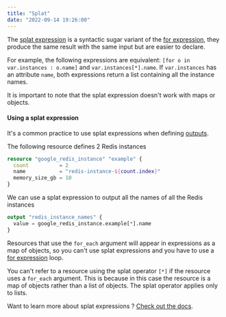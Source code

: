 ```yaml
---
title: "Splat"
date: "2022-09-14 19:26:00"
---
```


The [splat expression](https://www.terraform.io/language/expressions/splat) is a syntactic sugar variant of the  [for expression](https://www.terraform.io/language/expressions/for), they produce the same result with the same input but are easier to declare.

For example, the following expressions are equivalent: `[for o in var.instances : o.name]` and `var.instances[*].name`.
If `var.instances` has an attribute `name`, both expressions return a list containing all the instance names.

It is important to note that the splat expression doesn't work with maps or objects.

#### Using a splat expression

It's a common practice to use splat expressions when defining [outputs](../outputs).

The following resource defines 2 Redis instances

```terraform
resource "google_redis_instance" "example" {
  count          = 2
  name           = "redis-instance-${count.index}"
  memory_size_gb = 10
}
```

We can use a splat expression to output all the names of all the Redis instances

```terraform
output "redis_instance_names" {
  value = google_redis_instance.example[*].name
}
```

Resources that use the `for_each` argument will appear in expressions as a map of objects, so you can't use splat expressions and you have to use a [for expression](../for) loop.

You can't refer to a resource using the splat operator `[*]` if the resource uses a `for_each` argument. This is because in this case the resource is a map of objects rather than a list of objects.
The splat operator applies only to lists.

Want to learn more about splat expressions ? [Check out the docs](https://www.terraform.io/language/expressions/splat).

